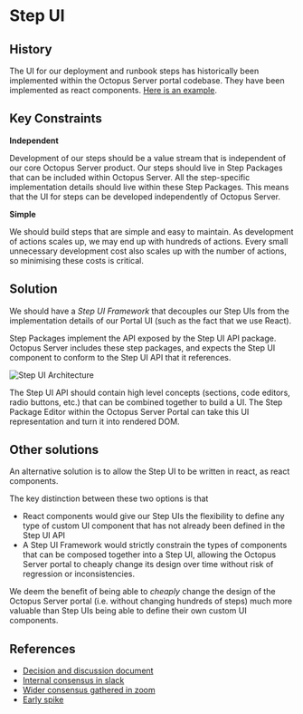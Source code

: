 # Step UI

## History

The UI for our deployment and runbook steps has historically been implemented within the Octopus Server portal codebase. They have been implemented as react components. [Here is an example](https://github.com/OctopusDeploy/OctopusDeploy/blob/c360e6e45b5dd882d42ca92e523e4ed74f4850fb/newportal/app/components/Actions/dockerRun/dockerRunAction.tsx).

## Key Constraints

**Independent**

Development of our steps should be a value stream that is independent of our core Octopus Server product. Our steps should live in Step Packages that can be included within Octopus Server. All the step-specific implementation details should live within these Step Packages. This means that the UI for steps can be developed independently of Octopus Server.

**Simple**

We should build steps that are simple and easy to maintain. As development of actions scales up, we may end up with hundreds of actions. Every small unnecessary development cost also scales up with the number of actions, so minimising these costs is critical.

## Solution

We should have a *Step UI Framework* that decouples our Step UIs from the implementation details of our Portal UI (such as the fact that we use React).

Step Packages implement the API exposed by the Step UI API package. Octopus Server includes these step packages, and expects the Step UI component to conform to the Step UI API that it references.

![Step UI Architecture](https://user-images.githubusercontent.com/1892715/107308234-fcfcc600-6ad3-11eb-9416-1495cd203b80.png)

The Step UI API should contain high level concepts (sections, code editors, radio buttons, etc.) that can be combined together to build a UI. The Step Package Editor within the Octopus Server Portal can take this UI representation and turn it into rendered DOM.

## Other solutions

An alternative solution is to allow the Step UI to be written in react, as react components.

The key distinction between these two options is that
 - React components would give our Step UIs the flexibility to define any type of custom UI component that has not already been defined in the Step UI API
 - A Step UI Framework would strictly constrain the types of components that can be composed together into a Step UI, allowing the Octopus Server portal to cheaply change its design over time without risk of regression or inconsistencies.

We deem the benefit of being able to *cheaply* change the design of the Octopus Server portal (i.e. without changing hundreds of steps) much more valuable than Step UIs being able to define their own custom UI components.

## References

- [Decision and discussion document](https://docs.google.com/document/d/1zSEVFaK7ke_UUCn2ql-WEmGetIJmqROdEx-yvy6y44A/edit?usp=sharing)
- [Internal consensus in slack](https://octopusdeploy.slack.com/archives/C01GYCD6VUH/p1612411148247400)
- [Wider consensus gathered in zoom](https://octopusdeploy.slack.com/archives/C01JCARGEDV/p1612494323137900)
- [Early spike](https://github.com/OctopusDeploy/sashimi-ui-spike/blob/Framework/intermediate-representation/src/SampleSashimiAction/RunAScriptAction.ts)